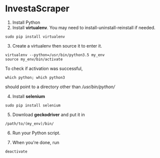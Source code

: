 # InvestaScraper

1. Install Python
2. Install __virtualenv__. You may need to install-uninstall-reinstall if needed.
```
sudo pip install virtualenv
```
3. Create a virtualenv then source it to enter it.
```
virtualenv --python=/usr/bin/python3.5 my_env
source my_env/bin/activate
```
To check if activation was successful,
```
which python; which python3
```
should point to a directory other than _/usr/bin/python/_

4. Install __selenium__
```
sudo pip install selenium
```
5. Download __geckodriver__ and put it in
```
/path/to/(my_env)/bin/
```
6. Run your Python script. 

7. When you're done, run
```
deactivate
```

